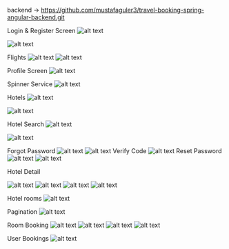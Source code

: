 backend -> https://github.com/mustafaguler3/travel-booking-spring-angular-backend.git

Login & Register Screen
![alt text](image-3.png)

![alt text](image-4.png)

Flights
![alt text](image-31.png)
![alt text](image-32.png)

Profile Screen
![alt text](image-5.png)

Spinner Service
![alt text](image-2.png)

Hotels 
![alt text](image-6.png)

![alt text](image-7.png)

Hotel Search
![alt text](image-15.png)

![alt text](image-16.png)

Forgot Password
![alt text](image-18.png)
![alt text](image-19.png)
Verify Code
![alt text](image-21.png)
Reset Password
![alt text](image-22.png)
![alt text](image-23.png)


Hotel Detail

![alt text](image-11.png)
![alt text](image-9.png)
![alt text](image-12.png)
![alt text](image-24.png)

Hotel rooms
![alt text](image-14.png) 

Pagination
![alt text](image-13.png)

Room Booking
![alt text](image-25.png)
![alt text](image-26.png)
![alt text](image-27.png)
![alt text](image-29.png)

User Bookings
![alt text](image-30.png)